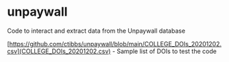 # unpaywall
Code to interact and extract data from the Unpaywall database 

[https://github.com/ctibbs/unpaywall/blob/main/COLLEGE_DOIs_20201202.csv](COLLEGE_DOIs_20201202.csv) - Sample list of DOIs to test the code
